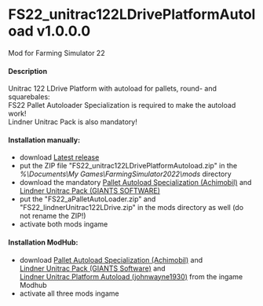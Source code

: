 # FS22_unitrac122LDrivePlatformAutoload v1.0.0.0
Mod for Farming Simulator 22 

#### Description
Unitrac 122 LDrive Platform with autoload for pallets, round- and squarebales:  
FS22 Pallet Autoloader Specialization is required to make the autoload work!  
Lindner Unitrac Pack is also mandatory!

#### Installation manually:
* download [Latest release](https://github.com/johnwayne1930/FS22_unitrac122LDrivePlatformAutoload/releases/latest)
* put the ZIP file "FS22_unitrac122LDrivePlatformAutoload.zip" in the  
_%\Documents\My Games\FarmingSimulator2022\mods_ directory
* download the mandatory [Pallet Autoload Specialization (Achimobil)](https://farming-simulator.com/mod.php?mod_id=228819) and 
[Lindner Unitrac Pack (GIANTS SOFTWARE)](https://farming-simulator.com/mod.php?mod_id=239534)
* put the "FS22_aPalletAutoLoader.zip" and "FS22_lindnerUnitrac122LDrive.zip" in the mods directory as well (do not rename the ZIP!)
* activate both mods ingame

#### Installation ModHub:
* download [Pallet Autoload Specialization (Achimobil)](https://farming-simulator.com/mod.php?mod_id=228819) and  
[Lindner Unitrac Pack (GIANTS Software)](https://farming-simulator.com/mod.php?mod_id=239534) and  
[Lindner Unitrac Platform Autoload (johnwayne1930)](https://farming-simulator.com/mod.php?mod_id=240104) from the ingame Modhub
* activate all three mods ingame
